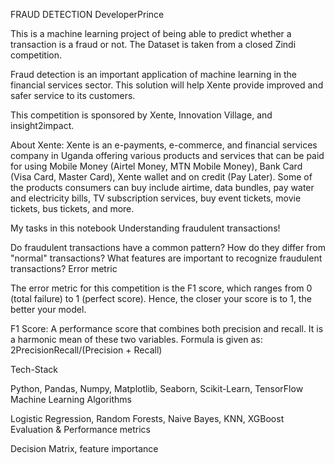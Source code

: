 FRAUD DETECTION
DeveloperPrince

This is a machine learning project of being able to predict whether a transaction is a fraud or not. The Dataset is taken from a closed Zindi competition.

Fraud detection is an important application of machine learning in the financial services sector. This solution will help Xente provide improved and safer service to its customers.

This competition is sponsored by Xente, Innovation Village, and insight2impact.

About Xente:
Xente is an e-payments, e-commerce, and financial services company in Uganda offering various products and services that can be paid for using Mobile Money (Airtel Money, MTN Mobile Money), Bank Card (Visa Card, Master Card), Xente wallet and on credit (Pay Later). Some of the products consumers can buy include airtime, data bundles, pay water and electricity bills, TV subscription services, buy event tickets, movie tickets, bus tickets, and more.

My tasks in this notebook
Understanding fraudulent transactions!

Do fraudulent transactions have a common pattern?
How do they differ from "normal" transactions?
What features are important to recognize fraudulent transactions?
Error metric

The error metric for this competition is the F1 score, which ranges from 0 (total failure) to 1 (perfect score). Hence, the closer your score is to 1, the better your model.

F1 Score: A performance score that combines both precision and recall. It is a harmonic mean of these two variables. Formula is given as: 2PrecisionRecall/(Precision + Recall)

Tech-Stack

Python, Pandas, Numpy, Matplotlib, Seaborn, Scikit-Learn, TensorFlow
Machine Learning Algorithms

Logistic Regression, Random Forests, Naive Bayes, KNN, XGBoost
Evaluation & Performance metrics

Decision Matrix, feature importance
